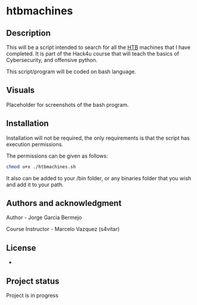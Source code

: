 # htbmachines

## Description

This will be a script intended to search for all the [HTB](https://www.hackthebox.com/)  machines that I have completed. It is part of the Hack4u course that will teach the basics of Cybersecurity, and offensive python.  

This script/program will be coded on bash language.

## Visuals
Placeholder for screenshots of the bash program.

## Installation
Installation will not be required, the only requirements is that the script has execution permissions.

The permissions can be given as follows:

```bash
chmod u+x ./htbmachines.sh
```

It also can be added to your /bin folder, or any binaries folder that you wish and add it to your path.

## Authors and acknowledgment
Author - Jorge Garcia Bermejo

Course Instructor - Marcelo Vazquez (s4vitar)

## License
-

## Project status
Project is in progress
